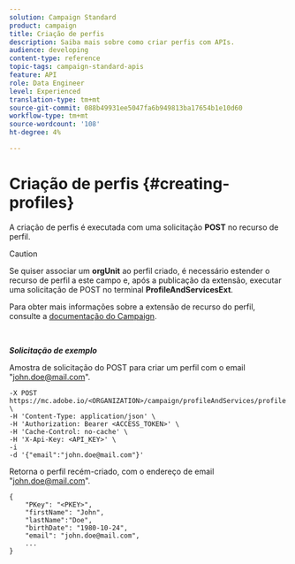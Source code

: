 ```yaml
---
solution: Campaign Standard
product: campaign
title: Criação de perfis
description: Saiba mais sobre como criar perfis com APIs.
audience: developing
content-type: reference
topic-tags: campaign-standard-apis
feature: API
role: Data Engineer
level: Experienced
translation-type: tm+mt
source-git-commit: 088b49931ee5047fa6b949813ba17654b1e10d60
workflow-type: tm+mt
source-wordcount: '108'
ht-degree: 4%

---
```



# Criação de perfis {#creating-profiles}

A criação de perfis é executada com uma solicitação **POST** no recurso de perfil.

>[!CAUTION]
>
>Se quiser associar um <b>orgUnit</b> ao perfil criado, é necessário estender o recurso de perfil a este campo e, após a publicação da extensão, executar uma solicitação de POST no terminal <b>ProfileAndServicesExt</b>.
>
>Para obter mais informações sobre a extensão de recurso do perfil, consulte a <a href="https://helpx.adobe.com/campaign/standard/administration/using/organizational-units.html#partitioning-profiles">documentação do Campaign</a>.

<br/>

***Solicitação de exemplo***

Amostra de solicitação do POST para criar um perfil com o email &quot;john.doe@mail.com&quot;.

```
-X POST https://mc.adobe.io/<ORGANIZATION>/campaign/profileAndServices/profile \
-H 'Content-Type: application/json' \
-H 'Authorization: Bearer <ACCESS_TOKEN>' \
-H 'Cache-Control: no-cache' \
-H 'X-Api-Key: <API_KEY>' \
-i
-d '{"email":"john.doe@mail.com"}'
```

Retorna o perfil recém-criado, com o endereço de email &quot;john.doe@mail.com&quot;.

```
{
    "PKey": "<PKEY>",
    "firstName": "John",
    "lastName":"Doe",
    "birthDate": "1980-10-24",
    "email": "john.doe@mail.com",
    ...
}
```
